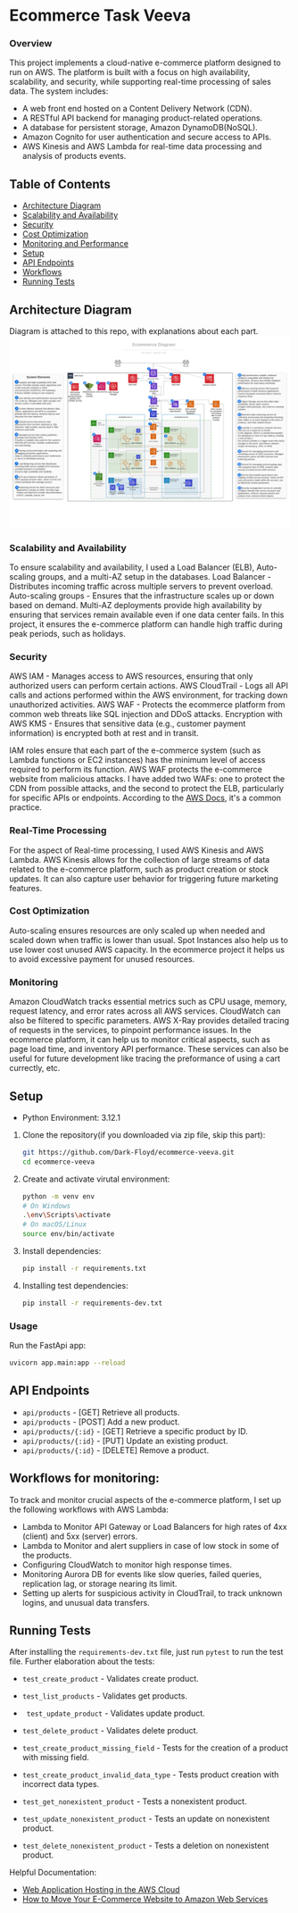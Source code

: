 # Ecommerce Task Veeva
### Overview
This project implements a cloud-native e-commerce platform designed to run on AWS. The platform is built with a focus on high availability, scalability, and security, while supporting real-time processing of sales data.
The system includes:
- A web front end hosted on a Content Delivery Network (CDN).
- A RESTful API backend for managing product-related operations.
- A database for persistent storage, Amazon DynamoDB(NoSQL).
- Amazon Cognito for user authentication and secure access to APIs.
- AWS Kinesis and AWS Lambda for real-time data processing and analysis of products events.

## Table of Contents
- [Architecture Diagram](#features)
- [Scalability and Availability](#scalability-and-availability)
- [Security](#security)
- [Cost Optimization](#cost-optimization)
- [Monitoring and Performance](#monitoring-and-performance)
- [Setup](#setup)
- [API Endpoints](#usage)
- [Workflows](#workflows-for-monitoring)
- [Running Tests](#running-tests)

## Architecture Diagram
Diagram is attached to this repo, with explanations about each part.
![Alt text](./Ecommerce_Diagram_final.png)

### Scalability and Availability
To ensure scalability and availability, I used a Load Balancer (ELB), Auto-scaling groups, and a multi-AZ setup in the databases.
Load Balancer - Distributes incoming traffic across multiple servers to prevent overload.
Auto-scaling groups - Ensures that the infrastructure scales up or down based on demand.
Multi-AZ deployments provide high availability by ensuring that services remain available even if one data center fails.
In this project, it ensures the e-commerce platform can handle high traffic during peak periods, such as holidays.

### Security
AWS IAM - Manages access to AWS resources, ensuring that only authorized users can perform certain actions.
AWS CloudTrail - Logs all API calls and actions performed within the AWS environment, for tracking down unauthorized activities.
AWS WAF - Protects the ecommerce platform from common web threats like SQL injection and DDoS attacks.
Encryption with AWS KMS -  Ensures that sensitive data (e.g., customer payment information) is encrypted both at rest and in transit.

IAM roles ensure that each part of the e-commerce system (such as Lambda functions or EC2 instances) has the minimum level of access required to perform its function.
AWS WAF protects the e-commerce website from malicious attacks. I have added two WAFs: one to protect the CDN from possible attacks, and the second to protect the ELB, particularly for specific APIs or endpoints.
According to the [AWS Docs](https://docs.aws.amazon.com/whitepapers/latest/web-application-hosting-best-practices/an-aws-cloud-architecture-for-web-hosting.html), it's a common practice.

### Real-Time Processing
For the aspect of Real-time processing, I used AWS Kinesis and AWS Lambda.
AWS Kinesis allows for the collection of large streams of data related to the e-commerce platform, such as product creation or stock updates. It can also capture user behavior for triggering future marketing features.
### Cost Optimization
Auto-scaling ensures resources are only scaled up when needed and scaled down when traffic is lower than usual.
Spot Instances also help us to use lower cost unused AWS capacity.
In the ecommerce project it helps us to avoid excessive payment for unused resources.
### Monitoring
Amazon CloudWatch tracks essential metrics such as CPU usage, memory, request latency, and error rates across all AWS services.
CloudWatch can also be filtered to specific parameters.
AWS X-Ray provides detailed tracing of requests in the services, to pinpoint performance issues.
In the ecommerce platform, it can help us to monitor critical aspects, such as page load time, and inventory API performance. These services can also be useful for future development like tracing the preformance of using a cart currectly, etc.
## Setup
- Python Environment: 3.12.1
1. Clone the repository(if you downloaded via zip file, skip this part):
   ```bash
   git https://github.com/Dark-Floyd/ecommerce-veeva.git
   cd ecommerce-veeva
2. Create and activate virutal environment:
    ```bash
    python -m venv env
    # On Windows
    .\env\Scripts\activate
    # On macOS/Linux
    source env/bin/activate
3. Install dependencies:
    ```bash
    pip install -r requirements.txt
4. Installing test dependencies:
    ```bash
    pip install -r requirements-dev.txt
    ```

### Usage
Run the FastApi app:
```bash
uvicorn app.main:app --reload
```
 
## API Endpoints
- ```api/products``` - [GET] Retrieve all products.
- ```api/products``` - [POST] Add a new product.
- ```api/products/{:id}``` - [GET] Retrieve a specific product by ID.
- ```api/products/{:id}``` - [PUT] Update an existing product.
- ```api/products/{:id}``` - [DELETE] Remove a product.

## Workflows for monitoring:
To track and monitor crucial aspects of the e-commerce platform, I set up the following workflows with AWS Lambda:
 - Lambda to Monitor API Gateway or Load Balancers for high rates of 4xx (client) and 5xx (server) errors.
 - Lambda to Monitor and alert suppliers in case of low stock in some of the products.
- Configuring CloudWatch to monitor high response times.
- Monitoring Aurora DB for events like slow queries, failed queries, replication lag, or storage nearing its limit.
- Setting up alerts for suspicious activity in CloudTrail, to track unknown logins, and unusual data transfers.



## Running Tests
After installing the ```requirements-dev.txt``` file, just run ```pytest``` to run the test file.
Further elaboration about the tests:
- ```test_create_product``` - Validates create product.
-  ```test_list_products``` - Validates get products.
- ``` test_update_product``` - Validates update product.
- ```test_delete_product``` - Validates delete product.

- ```test_create_product_missing_field``` - Tests for the creation of a product with missing field.
- ```test_create_product_invalid_data_type``` - Tests product creation with incorrect data types.
- ```test_get_nonexistent_product``` - Tests a nonexistent product.
- ```test_update_nonexistent_product``` - Tests an update on nonexistent product.
- ```test_delete_nonexistent_product``` - Tests a deletion on nonexistent product.


Helpful Documentation:
- [Web Application Hosting in the AWS Cloud](https://docs.aws.amazon.com/whitepapers/latest/web-application-hosting-best-practices/an-aws-cloud-architecture-for-web-hosting.html)
- [How to Move Your E-Commerce Website to Amazon Web Services](https://clutch.co/resources/how-to-move-your-e-commerce-website-to-amazon-web-services)

 
